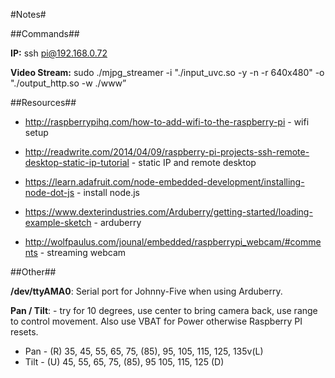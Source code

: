 #Notes#

##Commands##

**IP:** ssh pi@192.168.0.72

**Video Stream:** sudo ./mjpg_streamer -i "./input_uvc.so -y -n -r 640x480" -o "./output_http.so -w ./www”

##Resources##

* http://raspberrypihq.com/how-to-add-wifi-to-the-raspberry-pi - wifi setup

* http://readwrite.com/2014/04/09/raspberry-pi-projects-ssh-remote-desktop-static-ip-tutorial - static IP and remote desktop

* https://learn.adafruit.com/node-embedded-development/installing-node-dot-js -  install node.js

* https://www.dexterindustries.com/Arduberry/getting-started/loading-example-sketch - arduberry

* http://wolfpaulus.com/jounal/embedded/raspberrypi_webcam/#comments - streaming webcam

##Other##

**/dev/ttyAMA0**: Serial port for Johnny-Five when using Arduberry.

**Pan / Tilt**: - try for 10 degrees, use center to bring camera back, use range to control movement.  Also use VBAT for Power otherwise Raspberry PI resets.
* Pan - (R) 35, 45, 55, 65, 75, (85), 95, 105, 115, 125, 135v(L)
* Tilt - (U) 45, 55, 65, 75, (85), 95 105, 115, 125 (D)
